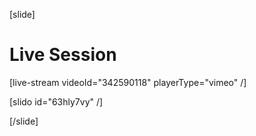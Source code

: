 [slide]
# Live Session

[live-stream videoId="342590118" playerType="vimeo" /]

[slido id="63hly7vy" /]

[/slide]